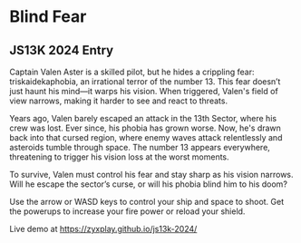 # Blind Fear
## JS13K 2024 Entry

Captain Valen Aster is a skilled pilot, but he hides a crippling fear: triskaidekaphobia, an irrational terror of the number 13. This fear doesn’t just haunt his mind—it warps his vision. When triggered, Valen's field of view narrows, making it harder to see and react to threats.

Years ago, Valen barely escaped an attack in the 13th Sector, where his crew was lost. Ever since, his phobia has grown worse. Now, he's drawn back into that cursed region, where enemy waves attack relentlessly and asteroids tumble through space. The number 13 appears everywhere, threatening to trigger his vision loss at the worst moments.

To survive, Valen must control his fear and stay sharp as his vision narrows. Will he escape the sector’s curse, or will his phobia blind him to his doom?

Use the arrow or WASD keys to control your ship and space to shoot.
Get the powerups to increase your fire power or reload your shield.

Live demo at https://zyxplay.github.io/js13k-2024/
